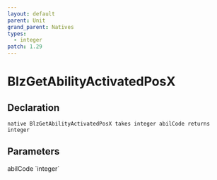```yaml
---
layout: default
parent: Unit
grand_parent: Natives
types:
  - integer
patch: 1.29
---
```


# BlzGetAbilityActivatedPosX

## Declaration

```
native BlzGetAbilityActivatedPosX takes integer abilCode returns integer
```

## Parameters
<dl>
  <dt>abilCode `integer`</dt>
  <dd></dd>
</dl>